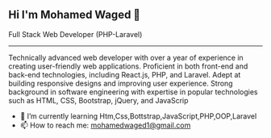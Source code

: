 ## Hi I'm Mohamed Waged 👋
Full Stack Web Developer (PHP-Laravel)
________________________________________

Technically advanced web developer with over a year of experience in creating user-friendly web applications.
Proficient in both front-end and back-end technologies, including React.js, PHP, and Laravel. Adept at building
responsive designs and improving user experience. Strong background in software engineering with expertise
in popular technologies such as HTML, CSS, Bootstrap, jQuery, and JavaScrip

- 🌱 I’m currently learning Htm,Css,Bottstrap,JavaScript,PHP,OOP,Laravel
- 📫 How to reach me: mohamedwaged1@gmail.com
